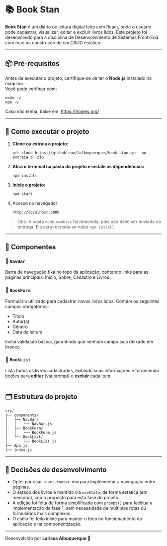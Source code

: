 # 📚 Book Stan

**Book Stan** é um diário de leitura digital feito com React, onde o usuário pode cadastrar, visualizar, editar e excluir livros lidos. Este projeto foi desenvolvido para a disciplina de Desenvolvimento de Sistemas Front-End com foco na construção de um CRUD estático.

---

## 📦 Pré-requisitos

Antes de executar o projeto, certifique-se de ter o **Node.js** instalado na máquina.  
Você pode verificar com:

```
node -v
npm -v
```

Caso não tenha, baixe em: https://nodejs.org/

---


## 🚀 Como executar o projeto

1. **Clone ou extraia o projeto:**

   ```
   git clone https://github.com/lalbuquerques/book-stan.git  ou  extraia o .zip
   ```

2. **Abra o terminal na pasta do projeto e instale as dependências:**

   ```
   npm install
   ```

3. **Inicie o projeto:**

   ```
   npm start
   ```

4. Acesse no navegador:

   ```
   http://localhost:3000
   ```

> Obs: A pasta `node_modules` foi removida, pois não deve ser enviada na entrega. Ela será recriada ao rodar `npm install`.

---

## 🧩 Componentes

### 🔹 `NavBar`
Barra de navegação fixa no topo da aplicação, contendo links para as páginas principais: Início, Sobre, Cadastro e Livros.

### 🔹 `BookForm`
Formulário utilizado para cadastrar novos livros lidos. Contém os seguintes campos obrigatórios:
- Título
- Autor(a)
- Gênero
- Data de leitura

Inclui validação básica, garantindo que nenhum campo seja deixado em branco.

### 🔹 `BookList`
Lista todos os livros cadastrados, exibindo suas informações e fornecendo botões para **editar** (via prompt) e **excluir** cada item.

---

## 🗂️ Estrutura do projeto

```
src/
├── components/
│   ├── NavBar/
│   │   └── NavBar.js
│   ├── BookForm/
│   │   └── BookForm.js
│   └── BookList/
│       └── BookList.js
├── App.js
├── index.js
```

---

## 🧠 Decisões de desenvolvimento

- Optei por usar `react-router-dom` para implementar a navegação entre páginas.
- O estado dos livros é mantido via `useState`, de forma estática (em memória), como proposto para esta fase do projeto.
- A edição foi feita de forma simplificada com `prompt()` para facilitar a implementação da fase 1, sem necessidade de múltiplas rotas ou formulários mais complexos.
- O estilo foi feito inline para manter o foco no funcionamento da aplicação e na componentização.

---

Desenvolvido por **Larissa Albuquerque** 🦋
